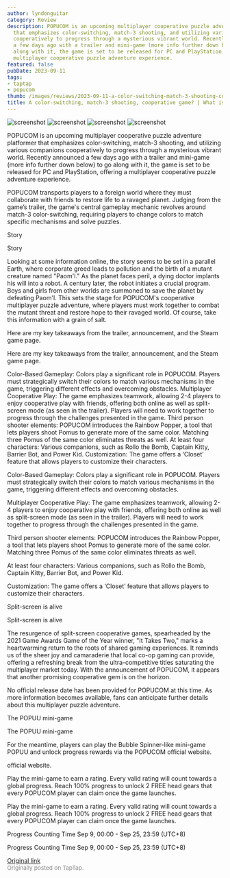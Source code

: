 ```yaml
---
author: lyndonguitar
category: Review
description: POPUCOM is an upcoming multiplayer cooperative puzzle adventure platformer
  that emphasizes color-switching, match-3 shooting, and utilizing various companions
  cooperatively to progress through a mysterious vibrant world. Recently announced
  a few days ago with a trailer and mini-game (more info further down below) to go
  along with it, the game is set to be released for PC and PlayStation, offering a
  multiplayer cooperative puzzle adventure experience.
featured: false
pubDate: 2023-09-11
tags:
- taptap
- popucom
thumb: /images/reviews/2023-09-11-a-color-switching-match-3-shooting-cooperative-game--what-is-popucom-0.avif
title: A color-switching, match-3 shooting, cooperative game? | What is POPUCOM?
---
```


<div class="gallery">
  <img src="/images/reviews/2023-09-11-a-color-switching-match-3-shooting-cooperative-game--what-is-popucom-0.avif" alt="screenshot" />
  <img src="/images/reviews/2023-09-11-a-color-switching-match-3-shooting-cooperative-game--what-is-popucom-1.avif" alt="screenshot" />
  <img src="/images/reviews/2023-09-11-a-color-switching-match-3-shooting-cooperative-game--what-is-popucom-2.avif" alt="screenshot" />
  <img src="/images/reviews/2023-09-11-a-color-switching-match-3-shooting-cooperative-game--what-is-popucom-3.avif" alt="screenshot" />
</div>

POPUCOM is an upcoming multiplayer cooperative puzzle adventure platformer that emphasizes color-switching, match-3 shooting, and utilizing various companions cooperatively to progress through a mysterious vibrant world. Recently announced a few days ago with a trailer and mini-game (more info further down below) to go along with it, the game is set to be released for PC and PlayStation, offering a multiplayer cooperative puzzle adventure experience.

POPUCOM transports players to a foreign world where they must collaborate with friends to restore life to a ravaged planet. Judging from the game’s trailer, the game's central gameplay mechanic revolves around match-3 color-switching, requiring players to change colors to match specific mechanisms and solve puzzles.

Story

Story

Looking at some information online, the story seems to be set in a parallel Earth, where corporate greed leads to pollution and the birth of a mutant creature named "Paom'l." As the planet faces peril, a dying doctor implants his will into a robot. A century later, the robot initiates a crucial program. Boys and girls from other worlds are summoned to save the planet by defeating Paom'l. This sets the stage for POPUCOM's cooperative multiplayer puzzle adventure, where players must work together to combat the mutant threat and restore hope to their ravaged world. Of course, take this information with a grain of salt.

Here are my key takeaways from the trailer, announcement, and the Steam game page.

Here are my key takeaways from the trailer, announcement, and the Steam game page.

Color-Based Gameplay: Colors play a significant role in POPUCOM. Players must strategically switch their colors to match various mechanisms in the game, triggering different effects and overcoming obstacles.
Multiplayer Cooperative Play: The game emphasizes teamwork, allowing 2-4 players to enjoy cooperative play with friends, offering both online as well as split-screen mode (as seen in the trailer). Players will need to work together to progress through the challenges presented in the game.
Third person shooter elements: POPUCOM introduces the Rainbow Popper, a tool that lets players shoot Pomus to generate more of the same color. Matching three Pomus of the same color eliminates threats as well.
At least four characters: Various companions, such as Rollo the Bomb, Captain Kitty, Barrier Bot, and Power Kid. 
Customization: The game offers a ‘Closet’ feature that allows players to customize their characters.

Color-Based Gameplay: Colors play a significant role in POPUCOM. Players must strategically switch their colors to match various mechanisms in the game, triggering different effects and overcoming obstacles.

Multiplayer Cooperative Play: The game emphasizes teamwork, allowing 2-4 players to enjoy cooperative play with friends, offering both online as well as split-screen mode (as seen in the trailer). Players will need to work together to progress through the challenges presented in the game.

Third person shooter elements: POPUCOM introduces the Rainbow Popper, a tool that lets players shoot Pomus to generate more of the same color. Matching three Pomus of the same color eliminates threats as well.

At least four characters: Various companions, such as Rollo the Bomb, Captain Kitty, Barrier Bot, and Power Kid.

Customization: The game offers a ‘Closet’ feature that allows players to customize their characters.

Split-screen is alive

Split-screen is alive

The resurgence of split-screen cooperative games, spearheaded by the 2021 Game Awards Game of the Year winner, "It Takes Two," marks a heartwarming return to the roots of shared gaming experiences. It reminds us of the sheer joy and camaraderie that local co-op gaming can provide, offering a refreshing break from the ultra-competitive titles saturating the multiplayer market today. With the announcement of POPUCOM, it appears that another promising cooperative gem is on the horizon.

No official release date has been provided for POPUCOM at this time. As more information becomes available, fans can anticipate further details about this multiplayer puzzle adventure.

The POPUU mini-game

The POPUU mini-game

For the meantime, players can play the Bubble Spinner-like mini-game POPUU and unlock progress rewards via the POPUCOM official website.

official website.

Play the mini-game to earn a rating. Every valid rating will count towards a global progress. Reach 100% progress to unlock 2 FREE head gears that every POPUCOM player can claim once the game launches.

Play the mini-game to earn a rating. Every valid rating will count towards a global progress. Reach 100% progress to unlock 2 FREE head gears that every POPUCOM player can claim once the game launches.

Progress Counting Time
Sep 9, 00:00 - Sep 25, 23:59 (UTC+8)

Progress Counting Time
Sep 9, 00:00 - Sep 25, 23:59 (UTC+8)

[Original link](https://www.taptap.io/post/6273245)<br><span style="font-size: 0.95em; color: #888;">Originally posted on TapTap.</span>